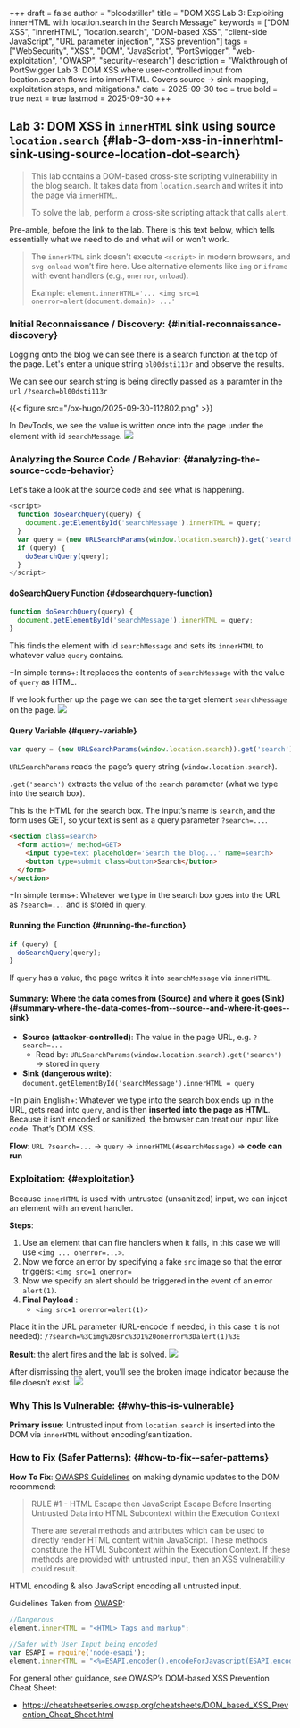 +++
draft = false
author = "bloodstiller"
title = "DOM XSS Lab 3: Exploiting innerHTML with location.search in the Search Message"
keywords = ["DOM XSS", "innerHTML", "location.search", "DOM-based XSS", "client-side JavaScript", "URL parameter injection", "XSS prevention"] 
tags = ["WebSecurity", "XSS", "DOM", "JavaScript", "PortSwigger", "web-exploitation", "OWASP", "security-research"] 
description = "Walkthrough of PortSwigger Lab 3: DOM XSS where user-controlled input from location.search flows into innerHTML. Covers source → sink mapping, exploitation steps, and mitigations." 
date = 2025-09-30 
toc = true 
bold = true 
next = true 
lastmod = 2025-09-30
+++

## Lab 3: DOM XSS in `innerHTML` sink using source `location.search` {#lab-3-dom-xss-in-innerhtml-sink-using-source-location-dot-search}

> This lab contains a DOM-based cross-site scripting vulnerability in the blog search. It takes data from `location.search` and writes it into the page via `innerHTML`.
>
> To solve the lab, perform a cross-site scripting attack that calls `alert`.

Pre-amble, before the link to the lab. There is this text below, which tells essentially what we need to do and what will or won't work.

> The `innerHTML` sink doesn't execute `<script>` in modern browsers, and `svg onload` won’t fire here. Use alternative elements like `img` or `iframe` with event handlers (e.g., `onerror`, `onload`).
>
> Example: `element.innerHTML='... <img src=1 onerror=alert(document.domain)> ...'`


### Initial Reconnaissance / Discovery: {#initial-reconnaissance-discovery}

Logging onto the blog we can see there is a search function at the top of the page.
Let's enter a unique string `bl00dsti113r` and observe the results.

We can see our search string is being directly passed as a paramter in the `url`
`/?search=bl00dsti113r`

{{< figure src="/ox-hugo/2025-09-30-112802.png" >}}

In DevTools, we see the value is written once into the page under the element with id `searchMessage`.
![](/ox-hugo/2025-09-30-112946.png)


### Analyzing the Source Code / Behavior: {#analyzing-the-source-code-behavior}

Let's take a look at the source code and see what is happening.

```javascript
<script>
  function doSearchQuery(query) {
    document.getElementById('searchMessage').innerHTML = query;
  }
  var query = (new URLSearchParams(window.location.search)).get('search');
  if (query) {
    doSearchQuery(query);
  }
</script>
```


#### doSearchQuery Function {#dosearchquery-function}

```javascript
function doSearchQuery(query) {
  document.getElementById('searchMessage').innerHTML = query;
}
```

This finds the element with id `searchMessage` and sets its `innerHTML` to whatever value `query` contains.

+In simple terms+: It replaces the contents of `searchMessage` with the value of `query` as HTML.

If we look further up the page we can see the target element `searchMessage` on the page.
![](/ox-hugo/2025-09-30-113723.png)


#### Query Variable {#query-variable}

```javascript
var query = (new URLSearchParams(window.location.search)).get('search');
```

`URLSearchParams` reads the page’s query string (`window.location.search`).

`.get('search')` extracts the value of the `search` parameter (what we type into the search box).

This is the HTML for the search box. The input’s name is `search`, and the form uses GET, so your text is sent as a query parameter `?search=...`.

```html
<section class=search>
  <form action=/ method=GET>
    <input type=text placeholder='Search the blog...' name=search>
    <button type=submit class=button>Search</button>
  </form>
</section>
```

+In simple terms+: Whatever we type in the search box goes into the URL as `?search=...` and is stored in `query`.


#### Running the Function {#running-the-function}

```javascript
if (query) {
  doSearchQuery(query);
}
```

If `query` has a value, the page writes it into `searchMessage` via `innerHTML`.


#### Summary: Where the data comes from (Source) and where it goes (Sink) {#summary-where-the-data-comes-from--source--and-where-it-goes--sink}

-   **Source (attacker-controlled)**: The value in the page URL, e.g. `?search=...`
    -   Read by: `URLSearchParams(window.location.search).get('search')` → stored in `query`
-   **Sink (dangerous write)**: `document.getElementById('searchMessage').innerHTML = query`

+In plain English+: Whatever we type into the search box ends up in the URL, gets read into `query`, and is then **inserted into the page as HTML**. Because it isn’t encoded or sanitized, the browser can treat our input like code. That’s DOM XSS.

**Flow**:
`URL ?search=...` → `query` → `innerHTML(#searchMessage)` ⇒ **code can run**


### Exploitation: {#exploitation}

Because `innerHTML` is used with untrusted (unsanitized) input, we can inject an element with an event handler.

**Steps**:

1.  Use an element that can fire handlers when it fails, in this case we will use `<img ... onerror=...>`.
2.  Now we force an error by specifying a fake `src` image so that the error triggers: `<img src=1 onerror=`
3.  Now we specify an alert should be triggered in the event of an error `alert(1)`.
4.  **Final Payload** :
    -   `<img src=1 onerror=alert(1)>`

Place it in the URL parameter (URL-encode if needed, in this case it is not needed):
`/?search=%3Cimg%20src%3D1%20onerror%3Dalert(1)%3E`

**Result**: the alert fires and the lab is solved.
![](/ox-hugo/2025-09-30-115148.png)

After dismissing the alert, you’ll see the broken image indicator because the file doesn’t exist.
![](/ox-hugo/2025-09-30-115244.png)


### Why This Is Vulnerable: {#why-this-is-vulnerable}

**Primary issue**: Untrusted input from `location.search` is inserted into the DOM via `innerHTML` without encoding/sanitization.


### How to Fix (Safer Patterns): {#how-to-fix--safer-patterns}

**How To Fix**: [OWASPS Guidelines](https://cheatsheetseries.owasp.org/cheatsheets/DOM_based_XSS_Prevention_Cheat_Sheet.html#guideline) on making dynamic updates to the DOM recommend:

> RULE #1 - HTML Escape then JavaScript Escape Before Inserting Untrusted Data into HTML Subcontext within the Execution Context
>
> There are several methods and attributes which can be used to directly render HTML content within JavaScript. These methods constitute the HTML Subcontext within the Execution Context. If these methods are provided with untrusted input, then an XSS vulnerability could result.

HTML encoding &amp; also JavaScript encoding all untrusted input.

Guidelines Taken from [OWASP](https://cheatsheetseries.owasp.org/cheatsheets/DOM_based_XSS_Prevention_Cheat_Sheet.html#guideline):

```javascript
//Dangerous
element.innerHTML = "<HTML> Tags and markup";

//Safer with User Input being encoded
var ESAPI = require('node-esapi');
element.innerHTML = "<%=ESAPI.encoder().encodeForJavascript(ESAPI.encoder().encodeForHTML(untrustedData))%>";
```

For general other guidance, see OWASP’s DOM-based XSS Prevention Cheat Sheet:

-   <https://cheatsheetseries.owasp.org/cheatsheets/DOM_based_XSS_Prevention_Cheat_Sheet.html>
